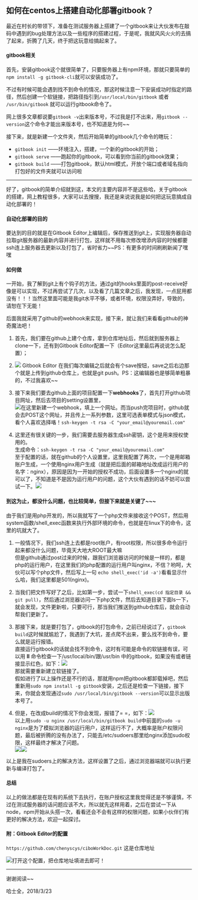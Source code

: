 ## 如何在centos上搭建自动化部署gitbook？

最近在村长的带领下，准备在测试服务器上搭建了一个gitbook来让大伙发布在敲码中遇到的bug处理方法以及一些程序的搭建过程，于是呢，我就风风火火的去搞了起来，折腾了几天，终于把这玩意给搞起来了。

#### gitbook相关

首先，安装gitbook这个就很简单了，只要服务器上有npm环境，那就只要简单的`npm install -g gitbook-cli`就可以安装成功了。

不过有时候可能会遇到找不到命令的情况，那这时候注意一下安装成功时指定的路径，然后创建一个软链接，把路径指引到`/usr/local/bin/gitbook` 或者 `/usr/bin/gitbook` 就可以运行gitbook命令了。

网上很多文章都说要`gitbook -v`出来版本号，不过我是打不出来，用`gitbook --version`这个命令才能出来版本号，也不知道是为何~~

接下来，就是新建一个文件夹，然后开始简单的gitbook几个命令的瞎玩：

* `gitbook init` ——环境注入，搭建，一个新的gitbook的开始；
* `gitbook serve` ——跑起你的gitbook，可以看到你当前的gitbook效果；
* `gitbook build`  ——打包gitbook，默认html模式，开放个端口或者域名指向打包好的文件夹就可以访问啦

---

好了，gitbook的简单介绍就到这，本文的主要内容并不是这些哈，关于gitbook的搭建，网上教程很多，大家可以去搜搜，我还是来说说我是如何把这玩意搞成自动化部署的！

#### 自动化部署的目的

要达到的目的就是在Gitbook Editor上编辑后，保存推送到git上，实现服务器自动拉取git服务器的最新内容并进行打包，这样就不用每次修改增添内容的时候都要ssh连上服务器去更新以及打包了，省时省力~~PS：有更多的时间刷刷新闻了嘿嘿

#### 如何做

一开始，我了解到git上有个钩子的方法，通过git的hooks里面的post-receive好像是可以实现，不过再尝试了几次，以及看了几篇文章之后，我发现，一点屁用都没有！！！当然这里面可能是我git水平不够，或者环境，权限没弄好，导致的，请恕在下无能！

后面我就采用了github的webhook来实现，接下来，就让我们来看看github的神奇魔法吧！

1. 首先，我们要在github上建个仓库，拿到仓库地址后，然后就到服务器上clone一下，还有到Gitbook Editor配置一下（Editor这里最后再说说怎么配置）；
2. ![](/assets/import.png) Gitbook Editor 在我们每次编辑之后就会有个save按钮，save之后右边那个就是上传到github仓库上，也就是git push。PS：这编辑器也是够简单粗暴的，不过我喜欢~~

3. 接下来我们要去github上面的项目配置一下**webhooks**了，首先打开github项目网址，然后去项目的setting设置里，  
   ![](/assets/githubSetting.png)在这里新建一个webhook，填上一个网址。而当push完项目时，github就会去POST这个网址，并且传上一系列参数，这里可选表单模式与json模式，看个人喜欢选择咯！`ssh-keygen -t rsa -C "your_email@youremail.com"`

4. 这里还有很关键的一步，我们需要去服务器生成ssh密钥，这个是用来授权使用的。  
   生成命令：`ssh-keygen -t rsa -C "your_email@youremail.com"`  
   至于配置的话，就在github的个人设置里，这里我配置了两次，一个是用邮箱账户生成，一个使用nginx用户生成（就是把后面的邮箱地址改成运行用户的名字：nginx），原因是因为一开始的授权不成功，后面设置多一个nginx的就可以了，不知道是不是因为运行用户的问题，这个大伙有遇到的话不妨可以尝试一下。![](/assets/miyue.png)

#### 到这为止，都没什么问题，也比较简单，但接下来就是关键了~~~

由于我们是用php开发的，所以我就写了一个php文件来接收这个POST，然后用system函数/shell\_exec函数来执行外部环境的命令，也就是在linux下的命令，这里的坑就大了。

1. 一般情况下，我们ssh连上去都是root账户，有root权限，所以很多命令运行起来都没什么问题，毕竟天大地大ROOT最大嘛  
   但是github通过post过来的时候，跟我们浏览器访问的时候是一样的，都是php的运行用户，在这里我们的php配置的运行用户叫nginx，不信？哟呵，大伙可以写个php文件，然后写上一句  `echo shell_exec('id -a')`看看显示什么哈，我们这里都是501\(nginx\)。  

2. 当我们把文件写好了之后，比如第一步，尝试一下`shell_exec(cd 指定目录 && git pull)`，然后通过浏览器访问一下php文件，然后去知道目录下面ls一下，就会发现，文件更新啦，只要可行，那当我们推送到github仓库后，就会自动帮我们更新了。  

3. 那接下来，就是要打包了，gitbook的打包命令，之前已经说过了，`gitbook build`这时候就尴尬了，我遇到了大坑，差点爬不出来，要么找不到命令，要么就是运行报错。  
   直接运行gitbook的话就会找不到命令，这时有可能是命令的软链接有误，可以用 **ll** 命令检查一下/usr/local/bin/跟/usr/bin 中的gitbook，如果没有或者链接显示红色，如下：![](/assets/2.png)  
   那就需要重新建立软链接了。  
   假如进行了以上操作还是不行的话，那就用npm把gitbook都卸载掉吧，然后重新用`sudo npm install -g gitbook`安装，之后还是检查一下链接，接下来，你就会发现通过`sudo /usr/local/bin/gitbook --version`可以显示出版本号了。  

4. 但是，在改成build的情况下你会发现，报错了= =，如下：![](/assets/impor23t.png)  
   以上用`sudo -u nginx /usr/local/bin/gitbook build`中前面的`sudo -u nginx`是为了模拟浏览器的运行用户，这样运行不了，大概率是账户权限问题，最后被折腾的没有办法了，只能去/etc/sudoers那里给nginx添加sudo权限，这样最终才解决了问题。  
   ![](/assets/import3.png)![](/assets/impo22rt.png)

以上是我在sudoers上的解决方法，这样设置了之后，通过浏览器端就可以执行更新与编译打包了。

#### 总结

以上的做法都是在现有的系统下去执行，在账户授权这里我觉得还是不够谨慎，不过在测试服务器的话问题应该不大，所以就先这样用着，之后在尝试一下从node，npm开始从头搭一次，看看还会不会有这样的权限问题，如果小伙伴们有更好的解决方法，欢迎一起探讨。

#### 附：Gitbook Editor的配置

`https://github.com/chenyscys/ciboWorkDoc.git` 这是仓库地址

![](/assets/imporaaat.png)打开这个配置，把仓库地址填进去即可！

---

谢谢阅读~~

哈士全，2018/3/23

